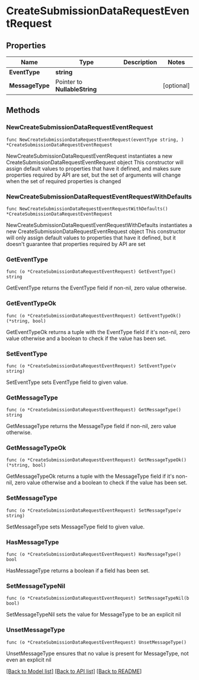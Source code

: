 # CreateSubmissionDataRequestEventRequest

## Properties

Name | Type | Description | Notes
------------ | ------------- | ------------- | -------------
**EventType** | **string** |  | 
**MessageType** | Pointer to **NullableString** |  | [optional] 

## Methods

### NewCreateSubmissionDataRequestEventRequest

`func NewCreateSubmissionDataRequestEventRequest(eventType string, ) *CreateSubmissionDataRequestEventRequest`

NewCreateSubmissionDataRequestEventRequest instantiates a new CreateSubmissionDataRequestEventRequest object
This constructor will assign default values to properties that have it defined,
and makes sure properties required by API are set, but the set of arguments
will change when the set of required properties is changed

### NewCreateSubmissionDataRequestEventRequestWithDefaults

`func NewCreateSubmissionDataRequestEventRequestWithDefaults() *CreateSubmissionDataRequestEventRequest`

NewCreateSubmissionDataRequestEventRequestWithDefaults instantiates a new CreateSubmissionDataRequestEventRequest object
This constructor will only assign default values to properties that have it defined,
but it doesn't guarantee that properties required by API are set

### GetEventType

`func (o *CreateSubmissionDataRequestEventRequest) GetEventType() string`

GetEventType returns the EventType field if non-nil, zero value otherwise.

### GetEventTypeOk

`func (o *CreateSubmissionDataRequestEventRequest) GetEventTypeOk() (*string, bool)`

GetEventTypeOk returns a tuple with the EventType field if it's non-nil, zero value otherwise
and a boolean to check if the value has been set.

### SetEventType

`func (o *CreateSubmissionDataRequestEventRequest) SetEventType(v string)`

SetEventType sets EventType field to given value.


### GetMessageType

`func (o *CreateSubmissionDataRequestEventRequest) GetMessageType() string`

GetMessageType returns the MessageType field if non-nil, zero value otherwise.

### GetMessageTypeOk

`func (o *CreateSubmissionDataRequestEventRequest) GetMessageTypeOk() (*string, bool)`

GetMessageTypeOk returns a tuple with the MessageType field if it's non-nil, zero value otherwise
and a boolean to check if the value has been set.

### SetMessageType

`func (o *CreateSubmissionDataRequestEventRequest) SetMessageType(v string)`

SetMessageType sets MessageType field to given value.

### HasMessageType

`func (o *CreateSubmissionDataRequestEventRequest) HasMessageType() bool`

HasMessageType returns a boolean if a field has been set.

### SetMessageTypeNil

`func (o *CreateSubmissionDataRequestEventRequest) SetMessageTypeNil(b bool)`

 SetMessageTypeNil sets the value for MessageType to be an explicit nil

### UnsetMessageType
`func (o *CreateSubmissionDataRequestEventRequest) UnsetMessageType()`

UnsetMessageType ensures that no value is present for MessageType, not even an explicit nil

[[Back to Model list]](../README.md#documentation-for-models) [[Back to API list]](../README.md#documentation-for-api-endpoints) [[Back to README]](../README.md)


